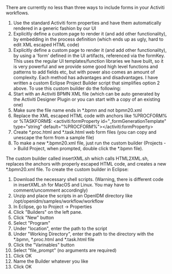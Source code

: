There are currently no less than three ways to include forms in your Activiti workflows.

1. Use the standard Activiti form properties and have them automatically rendered in a generic fashion by our UI
2. Explicitly define a custom page to render it (and add other functionality), by embedding in the process definition (which ends up as ugly, hard to edit XML escaped HTML code)
3. Explicitly define a custom page to render it (and add other functionality), by using a 'form' defined in the UI artifacts, referenced via the formKey. This uses the regular UI templates/function libraries we have built, so it is very powerful and we provide some good high level functions and patterns to add fields etc, but with power also comes an amount of complexity.
Each method has advantages and disadvantages. I have written a custom Eclipse Project Builder script that simplifies option 2 above. To use this custom builder do the following:
1. Start with an Activiti BPMN XML file (which can be auto generated by the Activiti Designer Plugin or you can start with a copy of an existing one)
2. Make sure the file name ends in *.bpmn and not bpmn20.xml
3. Replace the XML escaped HTML code with anchors like %PROCFORM% or %TASKFORM$:
        <activiti:formProperty id="_formGenerationTemplate" type="string" default="%PROCFORM%"></activiti:formProperty>
4. Create *.proc.html and *.task.html web form files (you can copy and unescape the form from a sample file)
5. To make a new *.bpmn20.xml file, just run the custom builder (Projects -> Build Project, when prompted, double click the *.bpmn file). 

The custom builder called insertXML.sh which calls HTML2XML.sh, replaces the anchors with properly escaped HTML code, and creates a new *.bpmn20.xml file.
To create the custom builder in Eclipse:

1. Download the necessary shell scripts. (Warning, there is different code in insertXML.sh for MacOS and Linux. You may have to comment/uncomment accordingly)
2. Unzip and place the scripts in an OpenIDM directory like /opt/openidm/samples/workflow/workflow
3. In Eclipse, go to Project -> Properties
4. Click "Builders" on the left pane.
5. Click "New" button
6. Select "Program"
7. Under "location", enter the path to the script
8. Under "Working Directory", enter the path to the directory with the *.bpmn, *.proc.html and *.task.html file
9. Click the "Varinables" button
10. Select "file_prompt" (no arguments are required)
11. Click OK
12. Name the Builder whatever you like
13. Click OK

